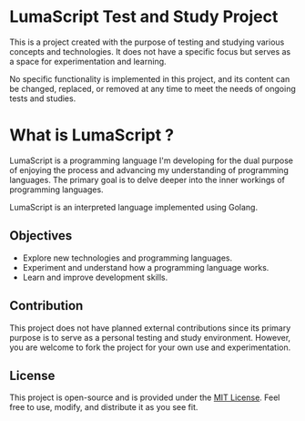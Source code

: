 # LumaScript Test and Study Project

This is a project created with the purpose of testing and studying various concepts and technologies. It does not have a specific focus but serves as a space for experimentation and learning.

No specific functionality is implemented in this project, and its content can be changed, replaced, or removed at any time to meet the needs of ongoing tests and studies.

# What is LumaScript ?
LumaScript is a programming language I'm developing for the dual purpose of enjoying the process and advancing my understanding of programming languages. The primary goal is to delve deeper into the inner workings of programming languages.

LumaScript is an interpreted language implemented using Golang.

## Objectives

- Explore new technologies and programming languages.
- Experiment and understand how a programming language works.
- Learn and improve development skills.

## Contribution

This project does not have planned external contributions since its primary purpose is to serve as a personal testing and study environment. However, you are welcome to fork the project for your own use and experimentation.

## License

This project is open-source and is provided under the [MIT License](LICENSE). Feel free to use, modify, and distribute it as you see fit.
